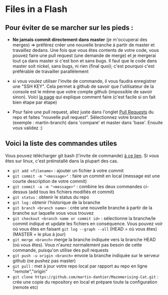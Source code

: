 # Files in a Flash

## Pour éviter de se marcher sur les pieds : 

- **Ne jamais commit directement dans master** (je m'occuperai des merges) => préférez créer une nouvelle branche à partir de master et travaillez dedans. Une fois que vous êtes contents de votre code, vous pouvez faire une pull request (une demande de merge) et je mergerai tout ça dans master si c'est bon et sans bugs. Il faut que le code dans master soit nickel, sans bugs, ni rien (final quoi); c'est pourquoi c'est préférable de travailler parallèlement

- si vous voulez utiliser l'invite de commande, il vous faudra enregistrer une "SSH KEY". Cela permet à github de savoir que l'utilisateur de la console est le même que votre compte github (impossible de savoir sinon). Voici [la page](https://help.github.com/articles/generating-a-new-ssh-key-and-adding-it-to-the-ssh-agent/) qui explique comment faire (c'est facile si on fait bien étape par étape) 

- Pour faire une pull request, allez juste dans l'onglet [Pull Requests](https://github.com/martin-danhier/Mazemerising-Cat/pulls) du repo et faites "nouvelle pull request". Sélectionnez votre branche (exemple : martin-branch) dans 'compare' et master dans 'base'. Ensuite vous validez :)

## Voici la liste des commandes utiles
Vous pouvez télécharger git bash (l'invite de commande) [à ce lien](https://git-scm.com/downloads). Si vous êtes sur linux, c'est préinstallé dans la plupart des cas.

- `git add <filename>` : ajouter un fichier à votre commit
- `git commit -m "<message>"` : faire un commit en local (message est une courte description de votre commit)
- `git commit -a -m "<message>"` : combine les deux commandes ci-dessus (add tous les fichiers modifiés et commit)
- `git status` : obtenir le status du repo
- `git log` : obtenir l'historique de la branche
- `git branch <branch name>` : crée une nouvelle branche à partir de la branche sur laquelle vous vous trouvez
- `git checkout <branch name or commit id>` : sélectionne la branche/le commit indiqué et update les fichiers en conséquence. Vous pouvez voir où vous êtes en faisant `git log --graph --all` (HEAD = où vous êtes) (MASTER = le plus à jour)
- `git merge <branch>` merge la branche indiquée vers la branche HEAD (où vous êtes). Vous n'aurez normalement pas besoin de cette commande, puisqu'on utilise des pull requests
- `git push -u origin <branch>` envoie la branche indiquée sur le serveur github (ne pushez pas master)
- `git pull` : met à jour votre repo local par rapport au repo en ligne "remote","origin"
- `git clone https://github.com/martin-danhier/Mazemerising-Cat.git` : crée une copie du repository en local et prépare toute la configuration (remote etc)
